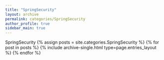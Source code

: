 ```yaml
---
title: "SpringSecurity"
layout: archive
permalink: categories/SpringSecurity
author_profile: true
sidebar_main: true
---
```


SpringSecurity
{% assign posts = site.categories.SpringSecurity %}
{% for post in posts %} {% include archive-single.html type=page.entries_layout %} {% endfor %}

